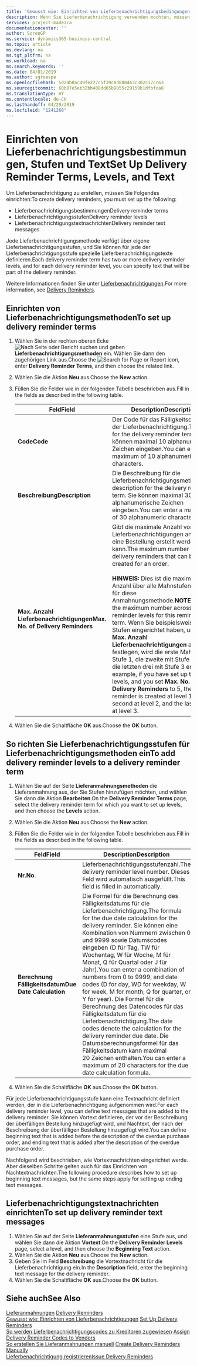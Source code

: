 ```yaml
---
title: 'Gewusst wie: Einrichten von Lieferbenachrichtigungsbedingungen, -stufen und -text'
description: Wenn Sie Lieferbenachrichtigung verwenden möchten, müssen Sie Lieferbenachrichtigungsmethoden, Lieferbenachrichtigungsstufen und Lieferbenachrichtigungstexte einrichten. Nachrichten
services: project-madeira
documentationcenter: ''
author: SorenGP
ms.service: dynamics365-business-central
ms.topic: article
ms.devlang: na
ms.tgt_pltfrm: na
ms.workload: na
ms.search.keywords: ''
ms.date: 04/01/2019
ms.author: sgroespe
ms.openlocfilehash: 5d24b0ac49fe227c5f39c8d880463c302c37cc63
ms.sourcegitcommit: 60b87e5eb32bb408dd65b9855c29159b1dfbfca8
ms.translationtype: HT
ms.contentlocale: de-CH
ms.lasthandoff: 04/29/2019
ms.locfileid: "1241268"
---
```

# <a name="set-up-delivery-reminder-terms-levels-and-text"></a><span data-ttu-id="18f4b-104">Einrichten von Lieferbenachrichtigungsbestimmungen, Stufen und Text</span><span class="sxs-lookup"><span data-stu-id="18f4b-104">Set Up Delivery Reminder Terms, Levels, and Text</span></span>
<span data-ttu-id="18f4b-105">Um Lieferbenachrichtigung zu erstellen, müssen Sie Folgendes einrichten:</span><span class="sxs-lookup"><span data-stu-id="18f4b-105">To create delivery reminders, you must set up the following:</span></span>  

- <span data-ttu-id="18f4b-106">Lieferbenachrichtigungsbestimmungen</span><span class="sxs-lookup"><span data-stu-id="18f4b-106">Delivery reminder terms</span></span>  
- <span data-ttu-id="18f4b-107">Lieferbenachrichtigungsstufen</span><span class="sxs-lookup"><span data-stu-id="18f4b-107">Delivery reminder levels</span></span>  
- <span data-ttu-id="18f4b-108">Lieferbenachrichtigungstextnachrichten</span><span class="sxs-lookup"><span data-stu-id="18f4b-108">Delivery reminder text messages</span></span>  

<span data-ttu-id="18f4b-109">Jede Lieferbenachrichtigungsmethode verfügt über eigene Lieferbenachrichtigungsstufen, und Sie können für jede der Lieferbenachrichtigungsstufe spezielle Lieferbenachrichtigungstexte definieren.</span><span class="sxs-lookup"><span data-stu-id="18f4b-109">Each delivery reminder term has two or more delivery reminder levels, and for each delivery reminder level, you can specify text that will be part of the delivery reminder.</span></span>  

<span data-ttu-id="18f4b-110">Weitere Informationen finden Sie unter [Lieferbenachrichtigungen](delivery-reminders.md).</span><span class="sxs-lookup"><span data-stu-id="18f4b-110">For more information, see [Delivery Reminders](delivery-reminders.md).</span></span>  

## <a name="to-set-up-delivery-reminder-terms"></a><span data-ttu-id="18f4b-111">Einrichten von Lieferbenachrichtigungsmethoden</span><span class="sxs-lookup"><span data-stu-id="18f4b-111">To set up delivery reminder terms</span></span>  

1.  <span data-ttu-id="18f4b-112">Wählen Sie in der rechten oberen Ecke ![Nach Seite oder Bericht suchen](../../media/ui-search/search_small.png "Symbol nach Seite oder Bericht suchen") und geben **Lieferbenachrichtigungsmethoden** ein. Wählen Sie dann den zugehörigen Link aus.</span><span class="sxs-lookup"><span data-stu-id="18f4b-112">Choose the ![Search for Page or Report](../../media/ui-search/search_small.png "Search for Page or Report icon") icon, enter **Delivery Reminder Terms**, and then choose the related link.</span></span>  
2.  <span data-ttu-id="18f4b-113">Wählen Sie die Aktion **Neu** aus.</span><span class="sxs-lookup"><span data-stu-id="18f4b-113">Choose the **New** action.</span></span>  
3.  <span data-ttu-id="18f4b-114">Füllen Sie die Felder wie in der folgenden Tabelle beschrieben aus.</span><span class="sxs-lookup"><span data-stu-id="18f4b-114">Fill in the fields as described in the following table.</span></span>  

    |<span data-ttu-id="18f4b-115">Feld</span><span class="sxs-lookup"><span data-stu-id="18f4b-115">Field</span></span>|<span data-ttu-id="18f4b-116">Description</span><span class="sxs-lookup"><span data-stu-id="18f4b-116">Description</span></span>|  
    |---------------------------------|---------------------------------------|  
    |<span data-ttu-id="18f4b-117">**Code**</span><span class="sxs-lookup"><span data-stu-id="18f4b-117">**Code**</span></span>|<span data-ttu-id="18f4b-118">Der Code für das Fälligkeitsdatum der Lieferbenachrichtigung.</span><span class="sxs-lookup"><span data-stu-id="18f4b-118">The code for the delivery reminder term.</span></span> <span data-ttu-id="18f4b-119">Sie können maximal 10 alphanumerische Zeichen eingeben.</span><span class="sxs-lookup"><span data-stu-id="18f4b-119">You can enter a maximum of 10 alphanumeric characters.</span></span>|  
    |<span data-ttu-id="18f4b-120">**Beschreibung**</span><span class="sxs-lookup"><span data-stu-id="18f4b-120">**Description**</span></span>|<span data-ttu-id="18f4b-121">Die Beschreibung für die Lieferbenachrichtigungsmethode.</span><span class="sxs-lookup"><span data-stu-id="18f4b-121">The description for the delivery reminder term.</span></span> <span data-ttu-id="18f4b-122">Sie können maximal 30 alphanumerische Zeichen eingeben.</span><span class="sxs-lookup"><span data-stu-id="18f4b-122">You can enter a maximum of 30 alphanumeric characters.</span></span>|  
    |<span data-ttu-id="18f4b-123">**Max. Anzahl Lieferbenachrichtigungen**</span><span class="sxs-lookup"><span data-stu-id="18f4b-123">**Max. No. of Delivery Reminders**</span></span>|<span data-ttu-id="18f4b-124">Gibt die maximale Anzahl von Lieferbenachrichtigungen an, die für eine Bestellung erstellt werden kann.</span><span class="sxs-lookup"><span data-stu-id="18f4b-124">The maximum number of delivery reminders that can be created for an order.</span></span><br /><br /> <span data-ttu-id="18f4b-125">**HINWEIS:** Dies ist die maximale Anzahl über alle Mahnstufen hinweg für diese Anmahnungsmethode.</span><span class="sxs-lookup"><span data-stu-id="18f4b-125">**NOTE:** This is the maximum number across all reminder levels for this reminder term.</span></span> <span data-ttu-id="18f4b-126">Wenn Sie beispielsweise drei Stufen eingerichtet haben, und Sie **Max. Anzahl Lieferbenachrichtigungen** auf 5 festlegen, wird die erste Mahnung mit Stufe 1, die zweite mit Stufe 2 und die letzten drei mit Stufe 3 erstellt.</span><span class="sxs-lookup"><span data-stu-id="18f4b-126">For example, if you have set up three levels, and you set **Max. No. of Delivery Reminders** to 5, the first reminder is created at level 1, the second at level 2, and the last three at level 3.</span></span>|  

4.  <span data-ttu-id="18f4b-127">Wählen Sie die Schaltfläche **OK** aus.</span><span class="sxs-lookup"><span data-stu-id="18f4b-127">Choose the **OK** button.</span></span>  

## <a name="to-add-delivery-reminder-levels-to-a-delivery-reminder-term"></a><span data-ttu-id="18f4b-128">So richten Sie Lieferbenachrichtigungsstufen für Lieferbenachrichtigungsmethoden ein</span><span class="sxs-lookup"><span data-stu-id="18f4b-128">To add delivery reminder levels to a delivery reminder term</span></span>  

1.  <span data-ttu-id="18f4b-129">Wählen Sie auf der Seite **Lieferanmahnungsmethoden** die Lieferanmahnung aus, der Sie Stufen hinzufügen möchten, und wählen Sie dann die Aktion **Bearbeiten**.</span><span class="sxs-lookup"><span data-stu-id="18f4b-129">On the **Delivery Reminder Terms** page, select the delivery reminder term for which you want to set up levels, and then choose the **Levels** action.</span></span>  
2.  <span data-ttu-id="18f4b-130">Wählen Sie die Aktion **Neu** aus.</span><span class="sxs-lookup"><span data-stu-id="18f4b-130">Choose the **New** action.</span></span>  
3.  <span data-ttu-id="18f4b-131">Füllen Sie die Felder wie in der folgenden Tabelle beschrieben aus.</span><span class="sxs-lookup"><span data-stu-id="18f4b-131">Fill in the fields as described in the following table.</span></span>  

    |<span data-ttu-id="18f4b-132">Feld</span><span class="sxs-lookup"><span data-stu-id="18f4b-132">Field</span></span>|<span data-ttu-id="18f4b-133">Description</span><span class="sxs-lookup"><span data-stu-id="18f4b-133">Description</span></span>|  
    |---------------------------------|---------------------------------------|  
    |<span data-ttu-id="18f4b-134">**Nr.**</span><span class="sxs-lookup"><span data-stu-id="18f4b-134">**No.**</span></span>|<span data-ttu-id="18f4b-135">Lieferbenachrichtigungsstufenzahl.</span><span class="sxs-lookup"><span data-stu-id="18f4b-135">The delivery reminder level number.</span></span> <span data-ttu-id="18f4b-136">Dieses Feld wird automatisch ausgefüllt.</span><span class="sxs-lookup"><span data-stu-id="18f4b-136">This field is filled in automatically.</span></span>|  
    |<span data-ttu-id="18f4b-137">**Berechnung Fälligkeitsdatum**</span><span class="sxs-lookup"><span data-stu-id="18f4b-137">**Due Date Calculation**</span></span>|<span data-ttu-id="18f4b-138">Die Formel für die Berechnung des Fälligkeitsdatums für die Lieferbenachrichtigung.</span><span class="sxs-lookup"><span data-stu-id="18f4b-138">The formula for the due date calculation for the delivery reminder.</span></span> <span data-ttu-id="18f4b-139">Sie können eine Kombination von Nummern zwischen 0 und 9999 sowie Datumscodes eingeben (D für Tag, TW für Wochentag, W für Woche, M für Monat, Q für Quartal oder J für Jahr).</span><span class="sxs-lookup"><span data-stu-id="18f4b-139">You can enter a combination of numbers from 0 to 9999, and date codes (D for day, WD for weekday, W for week, M for month, Q for quarter, or Y for year).</span></span> <span data-ttu-id="18f4b-140">Die Formel für die Berechnung des Datencodes für das Fälligkeitsdatum für die Lieferbenachrichtigung.</span><span class="sxs-lookup"><span data-stu-id="18f4b-140">The date codes denote the calculation for the delivery reminder due date.</span></span> <span data-ttu-id="18f4b-141">Die Datumsberechnungsformel für das Fälligkeitsdatum kann maximal 20 Zeichen enthalten.</span><span class="sxs-lookup"><span data-stu-id="18f4b-141">You can enter a maximum of 20 characters for the due date calculation formula.</span></span>|  

4.  <span data-ttu-id="18f4b-142">Wählen Sie die Schaltfläche **OK** aus.</span><span class="sxs-lookup"><span data-stu-id="18f4b-142">Choose the **OK** button.</span></span>  

<span data-ttu-id="18f4b-143">Für jede Lieferbenachrichtigungsstufe kann eine Textnachricht definiert werden, der in die Lieferbenachrichtigung aufgenommen wird.</span><span class="sxs-lookup"><span data-stu-id="18f4b-143">For each delivery reminder level, you can define text messages that are added to the delivery reminder.</span></span> <span data-ttu-id="18f4b-144">Sie können Vortext definieren, der vor der Beschreibung der überfälligen Bestellung hinzugefügt wird, und Nachtext, der nach der Beschreibung der überfälligen Bestellung hinzugefügt wird.</span><span class="sxs-lookup"><span data-stu-id="18f4b-144">You can define beginning text that is added before the description of the overdue purchase order, and ending text that is added after the description of the overdue purchase order.</span></span>  

<span data-ttu-id="18f4b-145">Nachfolgend wird beschrieben, wie Vortextnachrichten eingerichtet werde. Aber dieselben Schritte gelten auch für das Einrichten von Nachtextnachrichten.</span><span class="sxs-lookup"><span data-stu-id="18f4b-145">The following procedure describes how to set up beginning text messages, but the same steps apply for setting up ending text messages.</span></span>  

## <a name="to-set-up-delivery-reminder-text-messages"></a><span data-ttu-id="18f4b-146">Lieferbenachrichtigungstextnachrichten einrichten</span><span class="sxs-lookup"><span data-stu-id="18f4b-146">To set up delivery reminder text messages</span></span>  

1.  <span data-ttu-id="18f4b-147">Wählen Sie auf der Seite **Lieferanmahnungsstufen** eine Stufe aus, und wählen Sie dann die Aktion **Vortext**.</span><span class="sxs-lookup"><span data-stu-id="18f4b-147">On the **Delivery Reminder Levels** page, select a level, and then choose the **Beginning Text** action.</span></span>  
2.  <span data-ttu-id="18f4b-148">Wählen Sie die Aktion **Neu** aus.</span><span class="sxs-lookup"><span data-stu-id="18f4b-148">Choose the **New** action.</span></span>  
3.  <span data-ttu-id="18f4b-149">Geben Sie im Feld **Beschreibung** die Vortextnachricht für die Lieferbenachrichtigung ein.</span><span class="sxs-lookup"><span data-stu-id="18f4b-149">In the **Description** field, enter the beginning text message for the delivery reminder.</span></span>  
4.  <span data-ttu-id="18f4b-150">Wählen Sie die Schaltfläche **OK** aus.</span><span class="sxs-lookup"><span data-stu-id="18f4b-150">Choose the **OK** button.</span></span>  

## <a name="see-also"></a><span data-ttu-id="18f4b-151">Siehe auch</span><span class="sxs-lookup"><span data-stu-id="18f4b-151">See Also</span></span>  
 <span data-ttu-id="18f4b-152">[Lieferanmahnungen](delivery-reminders.md) </span><span class="sxs-lookup"><span data-stu-id="18f4b-152">[Delivery Reminders](delivery-reminders.md) </span></span>  
 <span data-ttu-id="18f4b-153">[Gewusst wie: Einrichten von Lieferbenachrichtigungen](how-to-set-up-delivery-reminders.md) </span><span class="sxs-lookup"><span data-stu-id="18f4b-153">[Set Up Delivery Reminders](how-to-set-up-delivery-reminders.md) </span></span>  
 <span data-ttu-id="18f4b-154">[So werden Lieferbenachrichtigungscodes zu Kreditoren zugewiesen](how-to-assign-delivery-reminder-codes-to-vendors.md) </span><span class="sxs-lookup"><span data-stu-id="18f4b-154">[Assign Delivery Reminder Codes to Vendors](how-to-assign-delivery-reminder-codes-to-vendors.md) </span></span>  
 <span data-ttu-id="18f4b-155">[So erstellen Sie Lieferanmahnungen manuell](how-to-create-delivery-reminders-manually.md) </span><span class="sxs-lookup"><span data-stu-id="18f4b-155">[Create Delivery Reminders Manually](how-to-create-delivery-reminders-manually.md) </span></span>  
 [<span data-ttu-id="18f4b-156">Lieferbenachrichtigung registrieren</span><span class="sxs-lookup"><span data-stu-id="18f4b-156">Issue Delivery Reminders</span></span>](how-to-issue-delivery-reminders.md)
